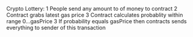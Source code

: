 Crypto Lottery:
1 People send any amount to of money to contract
2 Contract grabs latest gas price
3 Contract calculates probablity within range 0...gasPrice
3 If probability equals gasPrice then contracts sends everything to sender of this transaction
